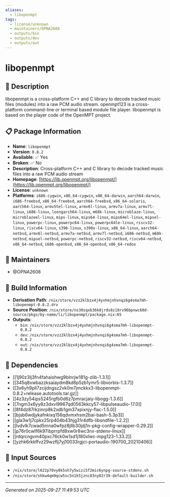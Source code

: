```yaml
---
aliases:
  - libopenmpt
tags:
  - license/unknown
  - maintainers/OPNA2608
  - outputs/bin
  - outputs/dev
  - outputs/out
---
```


# libopenmpt

## 📝 Description

libopenmpt is a cross-platform C++ and C library to decode tracked music files (modules) into a raw PCM audio stream.
openmpt123 is a cross-platform command-line or terminal based module file player.
libopenmpt is based on the player code of the OpenMPT project.


## 📋 Package Information

- **Name**: `libopenmpt`
- **Version**: `0.8.2`
- **Available**: ✅ Yes
- **Broken**: ✅ No
- **Description**: Cross-platform C++ and C library to decode tracked music files into a raw PCM audio stream
- **Homepage**: [https://lib.openmpt.org/libopenmpt/](https://lib.openmpt.org/libopenmpt/)
- **License**: `unknown`
- **Platforms**: `i686-cygwin`, `x86_64-cygwin`, `x86_64-darwin`, `aarch64-darwin`, `i686-freebsd`, `x86_64-freebsd`, `aarch64-freebsd`, `x86_64-solaris`, `aarch64-linux`, `armv5tel-linux`, `armv6l-linux`, `armv7a-linux`, `armv7l-linux`, `i686-linux`, `loongarch64-linux`, `m68k-linux`, `microblaze-linux`, `microblazeel-linux`, `mips-linux`, `mips64-linux`, `mips64el-linux`, `mipsel-linux`, `powerpc-linux`, `powerpc64-linux`, `powerpc64le-linux`, `riscv32-linux`, `riscv64-linux`, `s390-linux`, `s390x-linux`, `x86_64-linux`, `aarch64-netbsd`, `armv6l-netbsd`, `armv7a-netbsd`, `armv7l-netbsd`, `i686-netbsd`, `m68k-netbsd`, `mipsel-netbsd`, `powerpc-netbsd`, `riscv32-netbsd`, `riscv64-netbsd`, `x86_64-netbsd`, `i686-openbsd`, `x86_64-openbsd`, `x86_64-redox`
## 👥 Maintainers

- @OPNA2608


## 🔧 Build Information

- **Derivation Path**: `/nix/store/vzz2klbzx4j4yxhmjnhvnqi6g4sma7mh-libopenmpt-0.8.2.drv`
- **Source Position**: `/nix/store/ns30sqxb36k8jrds8z18rv96bpnwc60d-source/pkgs/by-name/li/libopenmpt/package.nix:65`
- **Outputs**:
  - `bin`:  `/nix/store/vzz2klbzx4j4yxhmjnhvnqi6g4sma7mh-libopenmpt-0.8.2`
  - `dev`:  `/nix/store/vzz2klbzx4j4yxhmjnhvnqi6g4sma7mh-libopenmpt-0.8.2`
  - `out`:  `/nix/store/vzz2klbzx4j4yxhmjnhvnqi6g4sma7mh-libopenmpt-0.8.2`

## 🔗 Dependencies

- [[1j90z3lj3fn4fahaishwg9blnrjw181g-zlib-1.3.1]]
- [[345q8xwbazzksaiaydm8kd6p5zb1ymr5-libvorbis-1.3.7]]
- [[3x6yh9pll7zcijdngsz2vk0m7jmckkx3-libopenmpt-0.8.2+release.autotools.tar.gz]]
- [[4z3zy54ips5245rgfb0d6z7pmracjaiy-libogg-1.3.6]]
- [[7ngm3x6yy8z3dxvl9967qd0563kkcy57-libpulseaudio-17.0]]
- [[8f4dz87rkzinrp8k2xdb1gm37xpixnjy-flac-1.5.0]]
- [[bjsb6wdjykafnkixq156qdvmxhsm2bai-bash-5.3p3]]
- [[gla3w1j7cpkx25rp404b43hjg31r4dfb-libsndfile-1.2.2]]
- [[lvdvlk7cwad5mna0wfpz8jllb30jdj1n-pkg-config-wrapper-0.29.2]]
- [[p76r0cwlf6k97ibprrpfd8xw0r8wc3nx-stdenv-linux]]
- [[rdqrcngvm40pxc76ck0w1sd1j180xlwc-mpg123-1.33.2]]
- [[yzhk6rkkffvz29wzflj7yj10033rgjci-portaudio-190700_20210406]]

## 📁 Input Sources

- `/nix/store/l622p70vy8k5sh7y5wizi5f2mic6ynpg-source-stdenv.sh`
- `/nix/store/shkw4qm9qcw5sc5n1k5jznc83ny02r39-default-builder.sh`

---
*Generated on 2025-09-27 11:49:53 UTC*
